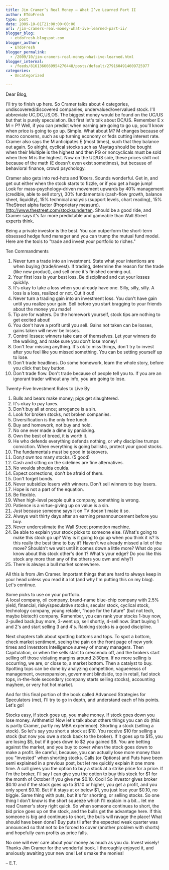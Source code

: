 ```yaml
---
title: Jim Cramer’s Real Money – What I’ve Learned Part II
author: ETdoFresh
type: post
date: 2009-10-01T21:00:00+00:00
url: /jim-cramers-real-money-what-ive-learned-part-ii/
blogger_blog:
  - etdofresh.blogspot.com
blogger_author:
  - ETdoFresh
blogger_permalink:
  - /2009/10/jim-cramers-real-money-what-ive-learned.html
blogger_internal:
  - /feeds/8161366669954270448/posts/default/2791604914609725977
categories:
  - Uncategorized

---
```

Dear Blog,

I'll try to finish up here. So Cramer talks about 4 categories, undiscovered/discovered companies, undervalued/overvalued stock. I'll abbreviate UC,DC,US,OS. The biggest money would be found on the UC/US but that is purely speculation. But first let's talk about DC/US. Remember E x M = P? Well, if you can predict when earning are going to go up, you'll know when price is going to go up. Simple. What about M? M changes because of macro concerns, such as up turning economy or feds cutting interest rate. Cramer also says the M anticipates E (most times), such that they balance out again. So alright, cyclical stocks such as Maytag should be bought when their Multiple is the highest and then PG or noncyclicals must be sold when their M is the highest. Now on the UD/US side, these prices shift not because of the math (E doesn't even exist sometimes), but because of behavioral finance, crowd psychology.

Cramer also gets into red-hots and 10xers. Sounds wonderful. Get in, and get out either when the stock starts to fizzle, or if you get a huge jump! Look for mass-psychology-driven movement upwards by 40% management (credible, able to sell story), 30% fundamentals (cash-flow growth, balance sheet, liquidity), 15% technical analysis (support levels, chart reading), 15% TheStreet alpha factor (Proprietary measure). http://www.thestreet.com/stocksunderten. Should be a good ride, and Cramer says it's far more predictable and gameable than Wall Street experts think.

Being a private investor is the best. You can outperform the short-term obsessed hedge fund manager and you can trump the mutual fund model. Here are the tools to "trade and invest your portfolio to riches."

Ten Commandments  
1. Never turn a trade into an investment. State what your intentions are when buying (trade/invest). If trading, determine the reason for the trade (like new product), and sell once it's finished coming out.  
2. Your first loss is your best loss. Be disciplined and cut your losses quickly.  
3. It's okay to take a loss when you already have one. Silly, silly, silly. A loss is a loss, realized or not. Cut it out!  
4. Never turn a trading gain into an investment loss. You don't have gain until you realize your gain. Sell before you start bragging to your friends about the money you made!  
5. Tip are for waiters. Do the homework yourself, stock tips are nothing to get excited about!  
6. You don't have a profit until you sell. Gains not taken can be losses, gains taken will never be losses.  
7. Control losses: winners take care of themselves. Let your winners do the walking, and make sure you don't lose money!  
8. Don't fear missing anything. It's ok to miss things, don't try to invest after you feel like you missed something. You can be setting yourself up to lose.  
9. Don't trade headlines. Do some homework, learn the whole story, before you click that buy button.  
10. Don't trade flow. Don't trade because of people tell you to. If you are an ignorant trader without any info, you are going to lose.

Twenty-Five Investment Rules to Live By  
1. Bulls and bears make money; pigs get slaughtered.  
2. It's okay to pay taxes.  
3. Don't buy all at once; arrogance is a sin.  
4. Look for broken stocks, not broken companies.  
5. Diversification is the only free lunch.  
6. Buy and homework, not buy and hold.  
7. No one ever made a dime by panicking.  
8. Own the best of breed, it is worth it.  
9. He who defends everything defends nothing, or why discipline trumps conviction. When everything is going ballistic, protect your good stocks.  
10. The fundamentals must be good in takeovers.  
11. Don;t own too many stocks. (5 good)  
12. Cash and sitting on the sidelines are fine alternatives.  
13. No woulda shoulda coulda.  
14. Expect corrections, don't be afraid of them.  
15. Don't forget bonds.  
16. Never subsidize losers with winners. Don't sell winners to buy losers.  
17. Hope is not a part of the equation.  
18. Be flexible.  
19. When high-level people quit a company, something is wrong.  
20. Patience is a virtue-giving up on value is a sin.  
21. Just because someone says it on TV doesn't make it so.  
22. Always wait thirty days after an earning preannouncement before you buy.  
23. Never underestimate the Wall Street promotion machine.  
24. Be able to explain your stock picks to someone else. (What's going to make this stock go up? Why is it going to go up when you think it is? Is this really the best time to buy it? Haven't we already missed a lot of the move? Shouldn't we wait until it comes down a little more? What do you know about this stock other's don't? What's your edge? Do you like this stock any more than any of the others you own and why?)  
25. There is always a bull market somewhere.

All this is from Jim Cramer. Important things that are hard to always keep in your head unless you read it a lot (and why I'm putting this on my blog). Let's continue.

Some picks to use on your portfolio.  
A local company, oil company, brand-name blue-chip company with 2.5% yield, financial, risky/speculative stocks, secular stock, cyclical stock, technology company, young retailer, "hope for the future" (but not tech, maybe biotech) company. Remember, you can rank your stocks 1-buy now, 2-pulled back,buy more, 3-went up, sell shortly, 4-sell now. Start buying 1 and 2's and start selling 3 and 4's. Ranking stocks is a good discipline. 

Next chapters talk about spotting bottoms and tops. To spot a bottom, check market sentiment, seeing the pain on the front page of new york times and Inverstors Intelligence survey of money managers. Then Capitulation, or when the sells start to crescendo off, and the brokers start selling off those violating margins around 2:30pm. If no more selling is occurring, we are, or close to, a market bottom. Then a catalyst to buy. Spotting tops can be done by analyzing competition, vaguenesss of management, overexpansion, government blindside, top in retail, fad stock tops, in-the-hole secondary (company starts selling stocks), accounting mayhem, or very hot hot market.

And for this final portion of the book called Advanced Strategies for Speculators (me), I'll try to go in depth, and understand each of his points. Let's go!

Stocks easy, if stock goes up, you make money. If stock goes down you lose money. Arithmetic! Now let's talk about others things you can do (this is partly Cramer, partly my MBA experience). Shorting a stock (selling a stock). So let's say you short a stock at $10. You receive $10 for selling a stock (but now you owe a stock back to the broker). If it goes up to $15, you are losing $5, but if it goes down to $2 you gained $8. You are betting against the market, and you buy to cover when the stock goes down to make a profit. Be careful, because, you can actually lose more money than you "invested" when shorting stocks. Calls (or Options) and Puts have been semi explained in a previous post, but let me quickly explain it one more time. A call gives you the option to buy a stock at a strike price for a price. If I'm the broker, I'll say I can give you the option to buy this stock for $1 for the month of October if you give me $0.10. Cool! So investor gives broker $0.10 and if the stock goes up to $1.10 or higher, you get a profit, and you only spent $0.10. But if it stays at or below $1, you just lose your $0.10, no biggie. Same thing with puts, but it's for shorting, or selling stocks. So one thing I don't know is the short squeeze which I'll explain in a bit... let me read Cramer's story right quick. So when someone continues to short, the bid price goes up on the stock, and the bulls get the advantage here. If this someone is big and continues to short, the bulls will ravage the place! What should have been done? Buy puts til after the expected weak quarter was announced so that not to be forced to cover (another problem with shorts) and hopefully earn profits as price falls.

No one will ever care about your money as much as you do. Invest wisely! Thanks Jim Cramer for the wonderful book. I thoroughly enjoyed it, and anxiously awaiting your new one! Let's make the monies!

&#8211; E.T.